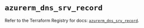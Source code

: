 # `azurerm_dns_srv_record`

Refer to the Terraform Registry for docs: [`azurerm_dns_srv_record`](https://registry.terraform.io/providers/hashicorp/azurerm/3.109.0/docs/resources/dns_srv_record).
